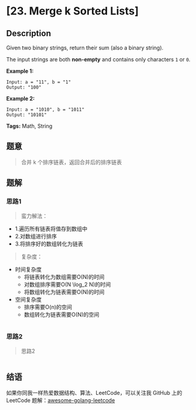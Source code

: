 # [23. Merge k Sorted Lists]

## Description

Given two binary strings, return their sum (also a binary string).

The input strings are both **non-empty** and contains only characters `1` or `0`.

**Example 1:**

```
Input: a = "11", b = "1"
Output: "100"
```

**Example 2:**

```
Input: a = "1010", b = "1011"
Output: "10101"
```

**Tags:** Math, String

## 题意
>合并 k 个排序链表，返回合并后的排序链表

## 题解

### 思路1
>  蛮力解法：
- 1.遍历所有链表将值存到数组中
- 2.对数组进行排序
- 3.将排序好的数组转化为链表

> 复杂度：
- 时间复杂度
    - 将链表转化为数组需要O(N)的时间
    - 对数组排序需要O(N \log_2 N)的时间
    - 将数组转化为链表需要O(N)的时间
- 空间复杂度
    - 排序需要O(n)的空间
    - 数组转化为链表需要O(N)的空间

```go

```

### 思路2
> 思路2
```go

```

## 结语

如果你同我一样热爱数据结构、算法、LeetCode，可以关注我 GitHub 上的 LeetCode 题解：[awesome-golang-leetcode][me]

[title]: https://leetcode.com/problems/merge-k-sorted-lists/description/
[me]: https://github.com/kylesliu/awesome-golang-leetcode
